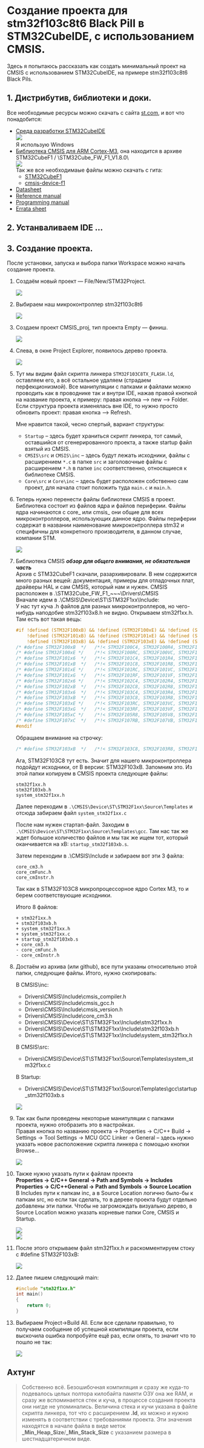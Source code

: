 # Создание проекта для stm32f103c8t6 Black Pill в STM32CubeIDE, с использованием CMSIS.

Здесь я попытаюсь рассказать как создать минимальный проект на CMSIS с использованием STM32CubeIDE, на примере stm32f103c8t6 Black Pils.

## 1. Дистрибутив, библиотеки и доки.

Все необходимые ресурсы можно скачать с сайта [st.com](https://www.st.com/content/st_com/en.html), и вот что понадобится:

* [Среда разработки STM32CubeIDE](https://www.st.com/content/st_com/en/products/development-tools/software-development-tools/stm32-software-development-tools/stm32-ides/stm32cubeide.html)   
    ![](./img/img001_ide_download.png)   
    Я использую Windows
* [Библиотека CMSIS для ARM Cortex-M3](https://www.st.com/en/embedded-software/stm32cubef1.html), она находится в архиве STM32CubeF1 / \STM32Cube_FW_F1_V1.8.0\    
    ![](./img/img002_CMSIS.png)  
    Так же все необходимаые файлы можно скачать с гита:   
    * [STM32CubeF1](https://github.com/STMicroelectronics/STM32CubeF1)  
    * [cmsis-device-f1](https://github.com/STMicroelectronics/cmsis-device-f1)  
* [Datasheet](https://www.st.com/resource/en/datasheet/stm32f103c8.pdf)
* [Reference manual](https://www.st.com/resource/en/reference_manual/cd00171190.pdf)
* [Programming manual](https://www.st.com/resource/en/programming_manual/cd00228163.pdf)
* [Errata sheet](https://www.st.com/resource/en/errata_sheet/cd00190234.pdf)

## 2. Устанваливаем IDE ...

## 3. Создание проекта.

После установки, запуска и выбора папки Workspace можно начать создание проекта.

1. Создаём новый проект — File/New/STM32Project.   

    ![](./img/img003_new_project.png)  

2. Выбираем наш микроконтроллер stm32f103c8t6  

    ![](./img/img004_select_stm32f103c8.png)  

3. Создаем проект CMSIS_proj, тип проекта Empty — финиш.  

    ![](./img/img008_proj_name.png)  

4. Слева, в окне Project Explorer, появилось дерево проекта.

    ![](./img/img009_proj_explorer.png)  

5. Тут мы видим файл скрипта линкера `STM32F103C8TX_FLASH.ld`, оставляем его, а всё остальное удаляем (страдаем перфекционизмой). 
Все манипуляции с папками и файлами можно проводить как в проводнике так и внутри IDE, нажав правой кнопкой на название проекта, к примеру: правая кнопка –> new –> Folder. Если структура проекта изменялась вне IDE, то нужно просто обновить проект: правая кнопка –> Refresh.

    Мне нравится такой, чесно спертый, вариант структуры:  
    * `Startup` – здесь будет храниться скрипт линкера, тот самый, оставшийся от сгенерированного проекта, а также startup  файл взятый из CMSIS.  
    * `CMSIS\src` и `CMSIS\inc` – здесь будут лежать исходники, файлы с расширением `*.c` в папке `src` и заголовочные  файлы с расширением `*.h` в папке `inc` соответственно, относящиеся к библиотеке CMSIS.  
    * `Core\src` и `Core\inc` – здесь будет расположен собственно сам проект, для начала стоит положить туда `main.c` и     `main.h`.  

6. Теперь нужно перенести файлы библиотеки CMSIS в проект. Библиотека состоит из файлов ядра и файлов периферии. Файлы ядра начинаются с core_ или cmsis_ они общие для всех микроконтроллеров, использующих данное ядро. Файлы периферии содержат в названии наименование микроконтроллера stm32 и специфичны для конкретного производителя, в данном случае, компании STM.

    ![](./img/img010_refresh1.png)  

7. Библиотека CMSIS ***обзор для общего внимания, не обязательная часть***  
    Архив с STM32CubeF1 скачали, разархивировали. В нем содержится много разных вещей: документация, примеры для отладочных плат, драйверы HAL и сам CMSIS, который нам и нужен. CMSIS расположен в .\STM32Cube_FW_F1_~~~\Drivers\CMSIS  
    Вначале идем в .\CMSIS\Device\ST\STM32F1xx\Include:  
    У нас тут куча .h файлов для разных микроконтроллеров, но чего-нибудь наподобие stm32f103x8.h не видно. Открываем stm32f1xx.h. Там есть вот такая вещь:  
    ```c
    #if !defined (STM32F100xB) && !defined (STM32F100xE) && !defined (STM32F101x6) && \
        !defined (STM32F101xB) && !defined (STM32F101xE) && !defined (STM32F101xG) && !defined (STM32F102x6) && !defined (STM32F102xB) && !defined (STM32F103x6) && \
        !defined (STM32F103xB) && !defined (STM32F103xE) && !defined (STM32F103xG) && !defined (STM32F105xC) && !defined (STM32F107xC)
    /* #define STM32F100xB  */   /*!< STM32F100C4, STM32F100R4, STM32F100C6, STM32F100R6, STM32F100C8, STM32F100R8, STM32F100V8, STM32F100CB, STM32F100RB and STM32F100VB */
    /* #define STM32F100xE */    /*!< STM32F100RC, STM32F100VC, STM32F100ZC, STM32F100RD, STM32F100VD, STM32F100ZD, STM32F100RE, STM32F100VE and STM32F100ZE */
    /* #define STM32F101x6  */   /*!< STM32F101C4, STM32F101R4, STM32F101T4, STM32F101C6, STM32F101R6 and STM32F101T6 Devices */
    /* #define STM32F101xB  */   /*!< STM32F101C8, STM32F101R8, STM32F101T8, STM32F101V8, STM32F101CB, STM32F101RB, STM32F101TB and STM32F101VB */
    /* #define STM32F101xE */    /*!< STM32F101RC, STM32F101VC, STM32F101ZC, STM32F101RD, STM32F101VD, STM32F101ZD, STM32F101RE, STM32F101VE and STM32F101ZE */ 
    /* #define STM32F101xG  */   /*!< STM32F101RF, STM32F101VF, STM32F101ZF, STM32F101RG, STM32F101VG and STM32F101ZG */
    /* #define STM32F102x6 */    /*!< STM32F102C4, STM32F102R4, STM32F102C6 and STM32F102R6 */
    /* #define STM32F102xB  */   /*!< STM32F102C8, STM32F102R8, STM32F102CB and STM32F102RB */
    /* #define STM32F103x6  */   /*!< STM32F103C4, STM32F103R4, STM32F103T4, STM32F103C6, STM32F103R6 and STM32F103T6 */
    /* #define STM32F103xB  */   /*!< STM32F103C8, STM32F103R8, STM32F103T8, STM32F103V8, STM32F103CB, STM32F103RB, STM32F103TB and STM32F103VB */
    /* #define STM32F103xE */    /*!< STM32F103RC, STM32F103VC, STM32F103ZC, STM32F103RD, STM32F103VD, STM32F103ZD, STM32F103RE, STM32F103VE and STM32F103ZE */
    /* #define STM32F103xG  */   /*!< STM32F103RF, STM32F103VF, STM32F103ZF, STM32F103RG, STM32F103VG and STM32F103ZG */
    /* #define STM32F105xC */    /*!< STM32F105R8, STM32F105V8, STM32F105RB, STM32F105VB, STM32F105RC and STM32F105VC */
    /* #define STM32F107xC  */   /*!< STM32F107RB, STM32F107VB, STM32F107RC and STM32F107VC */  
    #endif    
    ```
    Обращаем внимание на строчку:
    ```c
    /* #define STM32F103xB  */   /*!< STM32F103C8, STM32F103R8, STM32F103T8, STM32F103V8, STM32F103CB, STM32F103RB, STM32F103TB and STM32F103VB */
    ```
    Ага, STM32F103C8 тут есть. Значит для нашего микроконтроллера подойдут исходники, от B версии: STM32F103xB. Запомним это. Из этой папки копируем в CMSIS проекта следующие файлы:
    ```
    stm32f1xx.h
    stm32f103xb.h
    system_stm32f1xx.h
    ```
    Далее переходим в ``.\CMSIS\Device\ST\STM32F1xx\Source\Templates`` и отсюда забираем файл ``system_stm32f1xx.c``

    После нам нужен стартап-файл. Заходим в ``.\CMSIS\Device\ST\STM32F1xx\Source\Templates\gcc``. Там нас так же ждет большое количество файлов и мы так же ищем тот, который оканчивается на xB: ``startup_stm32f103xb.s``.

    Затем переходим в .\CMSIS\Include и забираем вот эти 3 файла:
    ```
    core_cm3.h
    core_cmFunc.h
    core_cmInstr.h    
    ```

    Так как в STM32F103C8 микропроцессорное ядро Cortex M3, то и берем соответствующие исходники.

    Итого 8 файлов:
    ```
    + stm32f1xx.h
    + stm32f103xb.h
    + system_stm32f1xx.h
    + system_stm32f1xx.c
    + startup_stm32f103xb.s
    + core_cm3.h
    - core_cmFunc.h
    - core_cmInstr.h
    ```


7. Достаём из архива (или github), все пути указаны относительно этой папки, следующие файлы. Итого, нужно скопировать:

    В CMSIS\inc:  

    * Drivers\CMSIS\Include\cmsis_compiler.h  
    * Drivers\CMSIS\Include\cmsis_gcc.h  
    * Drivers\CMSIS\Include\cmsis_version.h  
    * Drivers\CMSIS\Include\core_cm3.h  
    * Drivers\CMSIS\Device\ST\STM32F1xx\Include\stm32f1xx.h  
    * Drivers\CMSIS\Device\ST\STM32F1xx\Include\stm32f103xb.h  
    * Drivers\CMSIS\Device\ST\STM32F1xx\Include\system_stm32f1xx.h  

    В CMSIS\src:  

    * Drivers\CMSIS\Device\ST\STM32F1xx\Source\Templates\system_stm32f1xx.c  

    В Startup:  

    * Drivers\CMSIS\Device\ST\STM32F1xx\Source\Templates\gcc\startup_stm32f103xb.s  

    ![](./img/img011_refresh2.png)

8. Так как были проведены некоторые манипуляции с папками проекта, нужно отобразить это в настройках.  
    Правая кнопка по названию проекта -> Properties -> C/C++ Build -> Settings -> Tool Settings -> MCU GCC Linker -> General – здесь нужно указать новое расположение скрипта линкера с помощью кнопки Browse…

    ![](./img/img012_linker_script.png)

9. Также нужно указать пути к файлам проекта   
    **Properties -> C/C++ General -> Path and Symbols -> Includes**  
    **Properties -> C/C++General -> Path and Symbols -> Source Location**  
    В Includes пути к папкам inc, а в Source Location логично было-бы к папкам src, но если так сделать, то в дереве проекта будут отдельно добавлены эти папки. Чтобы не загромождать визуально дерево, в Source Location можно указать корневые папки Core, CMSIS и Startup.

    ![](./img/img013_General_inc.png)  
    ![](./img/img014_General_src.png)  

10. После этого открываем файл stm32f1xx.h и раскомментируем стоку с #define STM32F103xB:

    ![](./img/img015_define.png)

11. Далее пишем следующий main:
    ```c
    #include "stm32f1xx.h"
    int main()
    {
        return 0;
    }
    ```

13. Выбираем Project->Build All. Если все сделали правильно, то получаем сообщение об успешной компиляции проекта, если выскочила ошибка попробуйте ещё раз, если опять, то значит что то пошло не так:

    ![](./img/img016_build.png)


## Ахтунг
> Собственно всё. Безошибочная компиляция и сразу же куда-то подевалось целых полтора килобайта памяти ОЗУ она же RAM, и сразу же вспоминается стек и куча, в процессе создания проекта они нигде не упоминались. Величина стека и кучи указана в файле скрипта линкера, тот что с расширением **.ld**, их можно и нужно изменять в соответствии с требованиями проекта. Эти значения находятся в начале файла в виде меток **_Min_Heap_Size**/**_Min_Stack_Size** с указанием размера в шестнадцатеричном виде.

